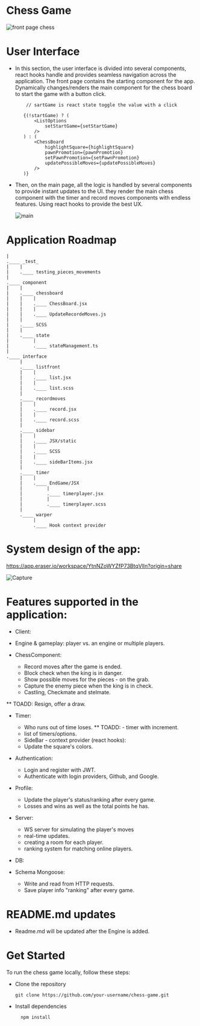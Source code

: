 
# Chess Game

  ![front page chess](https://github.com/gani1000/ChessGame/assets/107857762/63011f0d-0a1d-4d08-8c35-b43aef5b4d26)
     
# User Interface

   - In this section, the user interface is divided into several components, react hooks handle and provides seamless navigation 
       across the application. The front page contains the starting component for the app. Dynamically changes/renders the main component
       for the chess board to start the game with a button click.

             // sartGame is react state toggle the value with a click
     
            {(!startGame) ? (
                <ListOptions 
                    setStartGame={setStartGame}
                />
            ) : (
                <ChessBoard 
                    highlightSquare={highlightSquare}
                    pawnPromotion={pawnPromotion}
                    setPawnPromotion={setPawnPromotion}
                    updatePossibleMoves={updatePossibleMoves}
                />
            )}

- Then, on the main page, all the logic is handled by several components to provide instant updates to the UI.
    they render the main chess component with the timer and record moves components with endless features. Using react hooks
    to provide the best UX.
    
    ![main](https://github.com/gani1000/ChessGame/assets/107857762/79860080-c2c5-4be5-a755-d4816456773d)

# Application Roadmap
```
|
.____ _test_
|    |
|    .____ testing_pieces_movements
|
.____ component
|    |
|    .____ chessboard
|    |    |
|    |    .____ ChessBoard.jsx
|    |    |
|    |    .____ UpdateRecordeMoves.js
|    |
|    .____ SCSS
|    |
|    .____ state
|         |
|         .____ stateManagement.ts
|
.____ interface
     |
     .____ listfront
     |    |
     |    .____ list.jsx
     |    |
     |    .____ list.scss
     |
     .____ recordmoves
     |    |
     |    .____ record.jsx
     |    |
     |    .____ record.scss
     |
     .____ sidebar
     |    |
     |    .____ JSX/static
     |    |
     |    .____ SCSS
     |    |
     |    .____ sideBarItems.jsx
     |
     .____ timer
     |    |
     |    .____ EndGame/JSX
     |         |
     |         .____ timerplayer.jsx
     |         |
     |         .____ timerplayer.scss
     |
     .____ warper
          |
          .____ Hook context provider
```
# System design of the app:
  https://app.eraser.io/workspace/YtnNZoWYZfP73BtqVlln?origin=share
  
  ![Capture](https://github.com/gani1000/chess-game/assets/107857762/a791b936-62ae-40df-892b-49f8072c6c4d)


# Features supported in the application:
* Client:
* Engine & gameplay: player vs. an engine or multiple players.

* ChessComponent:
    - Record moves after the game is ended.
    - Block check when the king is in danger.
    - Show possible moves for the pieces - on the grab.
    - Capture the enemy piece when the king is in check.
    - Castling, Checkmate and stelmate.

** TOADD: Resign, offer a draw.

* Timer:
    - Who runs out of time loses.
    ** TOADD: - timer with increment.
    - list of timers/options.
    * SideBar - context provider (react hooks):
    - Update the square's colors.

* Authentication:
    - Login and register with JWT.
    - Authenticate with login providers, Github, and Google.

* Profile:
    - Update the player's status/ranking after every game.
    - Losses and wins as well as the total points he has.
    
* Server:
    - WS server for simulating the player's moves
    - real-time updates.
    - creating a room for each player.
    - ranking system for matching online players.
* DB:
* Schema Mongoose:
    - Write and read from HTTP requests.
    - Save player info "ranking" after every game.

# README.md updates

- Readme.md will be updated after the Engine is added.

# Get Started

To run the chess game locally, follow these steps:

* Clone the repository 

      git clone https://github.com/your-username/chess-game.git
  
* Install dependencies

        npm install
